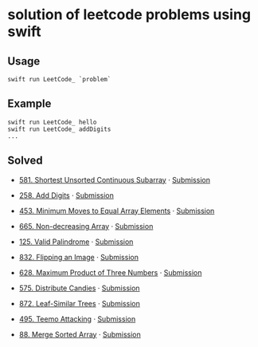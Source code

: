 # solution of leetcode problems using swift 

## Usage

```
swift run LeetCode_ `problem`
```

## Example

```
swift run LeetCode_ hello
swift run LeetCode_ addDigits
...
```

## Solved

- [581. Shortest Unsorted Continuous Subarray](https://leetcode.com/problems/shortest-unsorted-continuous-subarray/) · [Submission](Sources/LeetCode_/581.ShortestUnsortedContinuousSubarray/ShortestUnsortedContinuousSubarray.swift)

- [258. Add Digits](https://leetcode.com/problems/add-digits/) · [Submission](Sources/LeetCode_/258.AddDigits/AddDigits.swift)

- [453. Minimum Moves to Equal Array Elements](https://leetcode.com/problems/minimum-moves-to-equal-array-elements/) · [Submission](Sources/LeetCode_/453.MinimumMovesToEqualArrayElements/MinimumMovesToEqual.swift)

- [665. Non-decreasing Array](https://leetcode.com/problems/non-decreasing-array/) · [Submission](Sources/LeetCode_/665.Non-decreasingArray/NonDecreasing.swift)

- [125. Valid Palindrome](https://leetcode.com/problems/valid-palindrome/) · [Submission](Sources/LeetCode_/125.ValidPalindrome/ValidPalindrome.swift)

- [832. Flipping an Image](https://leetcode.com/problems/flipping-an-image/) · [Submission](Sources/LeetCode_/832.FlippingAnImage/FlippingAnImage.swift)

- [628. Maximum Product of Three Numbers](https://leetcode.com/problems/maximum-product-of-three-numbers/) · [Submission](Sources/LeetCode_/628.MaximumProductOfThreeNumbers/MaximumProductOfThreeNumbers.swift)

- [575. Distribute Candies](https://leetcode.com/problems/distribute-candies/) · [Submission](Sources/LeetCode_/575.DistributeCandies/DistributeCandies.swift)

- [872. Leaf-Similar Trees](https://leetcode.com/problems/leaf-similar-trees/) · [Submission](Sources/LeetCode_/872.Leaf-SimilarTrees/Leaf-SimilarTrees.swift)

- [495. Teemo Attacking](https://leetcode.com/problems/teemo-attacking/) · [Submission](Sources/LeetCode_/495.TeemoAttacking/TeemoAttacking.swift)

- [88. Merge Sorted Array](https://leetcode-cn.com/problems/merge-sorted-array/) · [Submission](Sources/LeetCode_/88.MergeSortedArray/MergeSortedArray.swift)
